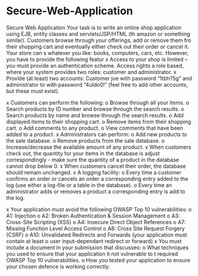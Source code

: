 # Secure-Web-Application
Secure Web Application
Your task is to write an online shop application using EJB, entity classes and servlets/JSP/HTML (th
amazon or something similar). Customers browse through your offerings, add or remove them fro
their shopping cart and eventually either check out their order or cancel it. Your store can s
whatever you like: books, computers, cars, etc. However, you have to provide the following featur
x Access to your shop is limited – you must provide an authentication scheme. Access rights a
role based, where your system provides two roles: customer and administrator.
x Provide (at least) two accounts: Customer joe with password “1tbh?5g” and administrator to
with password “4uIdo0!” (feel free to add other accounts, but these must exist).

x Customers can perform the following:
o Browse through all your items.
o Search products by ID number and browse through the search results.
o Search products by name and browse through the search results. 
o Add displayed items to their shopping cart.
o Remove items from their shopping cart.
o Add comments to any product.
o View comments that have been added to a product.
x Administrators can perform:
o Add new products to the sale database.
o Remove products from the sale database.
o Increase/decrease the available amount of any product.
x When customers check out, the quantity for your items in the database is adjust
correspondingly - make sure the quantity of a product in the database cannot drop below 0.
x When customers cancel their order, the database should remain unchanged.
x A logging facility:
o Every time a customer confirms an order or cancels an order a corresponding entry
added to the log (use either a log-file or a table in the database).
o Every time an administrator adds or removes a product a corresponding entry is add
to the log.

x Your application must avoid the following OWASP Top 10 vulnerabilities:
o A1: Injection
o A2: Broken Authentication & Session Management
o A3: Cross-Site Scripting (XSS)
o A4: Insecure Direct Object References
o A7: Missing Function Level Access Control
o A8: Cross Site Request Forgery (CSRF)
o A10: Unvalidated Redirects and Forwards (your application must contain at least o
user input-dependant redirect or forward)
x You must include a document in your submission that discusses:
o What techniques you used to ensure that your application it not vulnerable to t
required OWASP Top 10 vulnerabilities.
o How you tested your application to ensure your chosen defence is working correctly.
